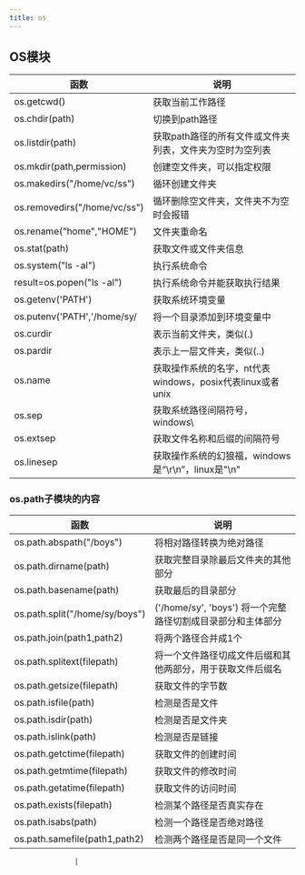 ```yaml
---
title: os
---
```


## OS模块

| 函数                         | 说明                                                      |
| ---------------------------- | --------------------------------------------------------- |
| os.getcwd()                  | 获取当前工作路径                                          |
| os.chdir(path)               | 切换到path路径                                            |
| os.listdir(path)             | 获取path路径的所有文件或文件夹列表，文件夹为空时为空列表  |
| os.mkdir(path,permission)    | 创建空文件夹，可以指定权限                                |
| os.makedirs("/home/vc/ss")   | 循环创建文件夹                                            |
| os.removedirs("/home/vc/ss") | 循环删除空文件夹，文件夹不为空时会报错                    |
| os.rename("home","HOME")     | 文件夹重命名                                              |
| os.stat(path)                | 获取文件或文件夹信息                                      |
| os.system("ls -al")          | 执行系统命令                                              |
| result=os.popen("ls -al")    | 执行系统命令并能获取执行结果                              |
| os.getenv('PATH')            | 获取系统环境变量                                          |
| os.putenv('PATH','/home/sy/  | 将一个目录添加到环境变量中                                |
| os.curdir                    | 表示当前文件夹，类似(.)                                   |
| os.pardir                    | 表示上一层文件夹，类似(..)                                |
| os.name                      | 获取操作系统的名字，nt代表windows，posix代表linux或者unix |
| os.sep                       | 获取系统路径间隔符号，windows\                            |
| os.extsep                    | 获取文件名称和后缀的间隔符号                              |
| os.linesep                   | 获取操作系统的幻狼福，windows是“\r\n”，linux是"\n"        |

### os.path子模块的内容

| 函数                           | 说明                                                        |
| ------------------------------ | ----------------------------------------------------------- |
| os.path.abspath("/boys")       | 将相对路径转换为绝对路径                                    |
| os.path.dirname(path)          | 获取完整目录除最后文件夹的其他部分                          |
| os.path.basename(path)         | 获取最后的目录部分                                          |
| os.path.split("/home/sy/boys") | ('/home/sy', 'boys') 将一个完整路径切割成目录部分和主体部分 |
| os.path.join(path1,path2)      | 将两个路径合并成1个                                         |
| os.path.splitext(filepath)     | 将一个文件路径切成文件后缀和其他两部分，用于获取文件后缀名  |
| os.path.getsize(filepath)      | 获取文件的字节数                                            |
| os.path.isfile(path)           | 检测是否是文件                                              |
| os.path.isdir(path)            | 检测是否是文件夹                                            |
| os.path.islink(path)           | 检测是否是链接                                              |
| os.path.getctime(filepath)     | 获取文件的创建时间                                          |
| os.path.getmtime(filepath)     | 获取文件的修改时间                                          |
| os.path.getatime(filepath)     | 获取文件的访问时间                                          |
| os.path.exists(filepath)       | 检测某个路径是否真实存在                                    |
| os.path.isabs(path)            | 检测一个路径是否绝对路径                                    |
| os.path.samefile(path1,path2)  | 检测两个路径是否是同一个文件                                |

                    |

